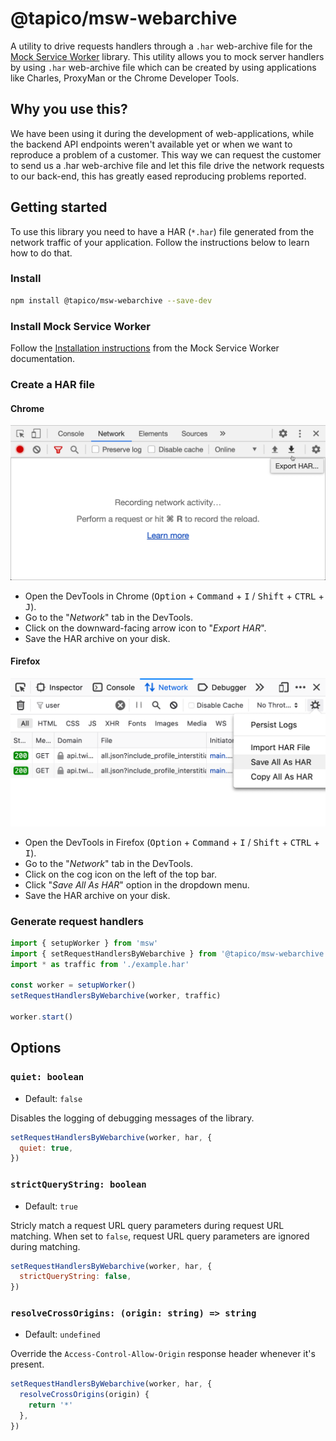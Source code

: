 # @tapico/msw-webarchive

A utility to drive requests handlers through a `.har` web-archive file for the [Mock Service Worker](https://github.com/mswjs/msw) library. This utility allows you to mock server handlers by using `.har` web-archive file which can be created by using applications like Charles, ProxyMan or the Chrome Developer Tools.

## Why you use this?

We have been using it during the development of web-applications, while the backend API endpoints weren't available yet or when we want to reproduce a problem of a customer. This way we can request the customer to send us a .har web-archive file and let this file drive the network requests to our back-end, this has greatly eased reproducing problems reported.

## Getting started

To use this library you need to have a HAR (`*.har`) file generated from the network traffic of your application. Follow the instructions below to learn how to do that.

### Install

```bash
npm install @tapico/msw-webarchive --save-dev
```

### Install Mock Service Worker

Follow the [Installation instructions][msw-install] from the Mock Service Worker documentation.

### Create a HAR file

#### Chrome

![Chrome DevTools HAR export](./media/har-chrome.png)

- Open the DevTools in Chrome (<kbd>Option</kbd> + <kbd>Command</kbd> + <kbd>I</kbd> / <kbd>Shift</kbd> + <kbd>CTRL</kbd> + <kbd>J</kbd>).
- Go to the "_Network_" tab in the DevTools.
- Click on the downward-facing arrow icon to "_Export HAR_".
- Save the HAR archive on your disk.

#### Firefox

![Firefox DevTools HAR export](./media/har-firefox.png)

- Open the DevTools in Firefox (<kbd>Option</kbd> + <kbd>Command</kbd> + <kbd>I</kbd> / <kbd>Shift</kbd> + <kbd>CTRL</kbd> + <kbd>I</kbd>).
- Go to the "_Network_" tab in the DevTools.
- Click on the cog icon on the left of the top bar.
- Click "_Save All As HAR_" option in the dropdown menu.
- Save the HAR archive on your disk.

### Generate request handlers

```js
import { setupWorker } from 'msw'
import { setRequestHandlersByWebarchive } from '@tapico/msw-webarchive'
import * as traffic from './example.har'

const worker = setupWorker()
setRequestHandlersByWebarchive(worker, traffic)

worker.start()
```

## Options

### `quiet: boolean`

- Default: `false`

Disables the logging of debugging messages of the library.

```js
setRequestHandlersByWebarchive(worker, har, {
  quiet: true,
})
```

### `strictQueryString: boolean`

- Default: `true`

Stricly match a request URL query parameters during request URL matching. When set to `false`, request URL query parameters are ignored during matching.

```js
setRequestHandlersByWebarchive(worker, har, {
  strictQueryString: false,
})
```

### `resolveCrossOrigins: (origin: string) => string`

- Default: `undefined`

Override the `Access-Control-Allow-Origin` response header whenever it's present.

```js
setRequestHandlersByWebarchive(worker, har, {
  resolveCrossOrigins(origin) {
    return '*'
  },
})
```

[msw-install]: https://mswjs.io/docs/getting-started/install
